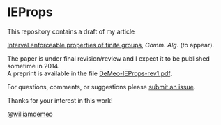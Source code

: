 IEProps
=======

This repository contains a draft of my article

[Interval enforceable properties of finite groups][], *Comm. Alg.* (to appear).

The paper is under final revision/review and I expect it to be published sometime in 2014.  
A preprint is available in the file [DeMeo-IEProps-rev1.pdf][].

For questions, comments, or suggestions please [submit an issue][].

Thanks for your interest in this work!

[@williamdemeo](https://github.com/williamdemeo)

[Interval enforceable properties of finite groups]: https://github.com/williamdemeo/IEProps/blob/master/CommAlg/DeMeo-IEProps-rev1.pdf
[DeMeo-IEProps-rev1.pdf]: https://github.com/williamdemeo/IEProps/blob/master/CommAlg/DeMeo-IEProps-rev1.pdf
[submit an issue]: https://github.com/williamdemeo/IEProps/issues
